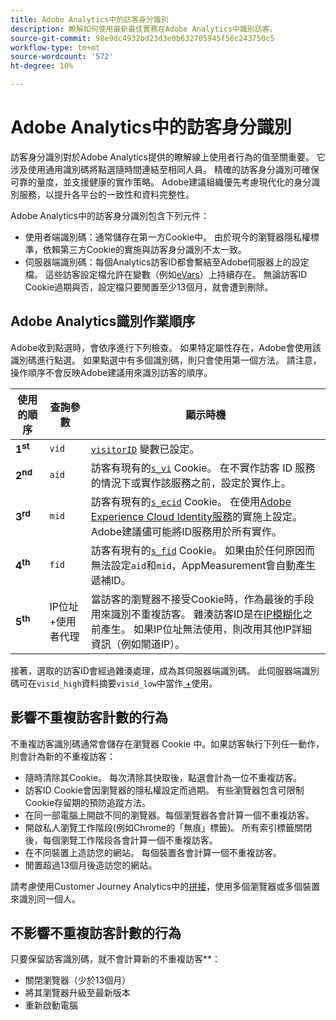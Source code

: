 ```yaml
---
title: Adobe Analytics中的訪客身分識別
description: 瞭解如何使用最新最佳實務在Adobe Analytics中識別訪客。
source-git-commit: 98e9dc4932bd23d3e0b632705945f56c243750c5
workflow-type: tm+mt
source-wordcount: '572'
ht-degree: 10%

---
```


# Adobe Analytics中的訪客身分識別

訪客身分識別對於Adobe Analytics提供的瞭解線上使用者行為的值至關重要。 它涉及使用通用識別碼將點選隨時間連結至相同人員。 精確的訪客身分識別可確保可靠的量度，並支援健康的實作策略。 Adobe建議組織優先考慮現代化的身分識別服務，以提升各平台的一致性和資料完整性。

Adobe Analytics中的訪客身分識別包含下列元件：

* 使用者端識別碼：通常儲存在第一方Cookie中。 由於現今的瀏覽器隱私權標準，依賴第三方Cookie的實施與訪客身分識別不太一致。
* 伺服器端識別碼：每個Analytics訪客ID都會繫結至Adobe伺服器上的設定檔。 這些訪客設定檔允許在變數（例如[eVars](/help/components/dimensions/evar.md)）上持續存在。 無論訪客ID Cookie過期與否，設定檔只要閒置至少13個月，就會遭到刪除。

## Adobe Analytics識別作業順序

Adobe收到點選時，會依序進行下列檢查。 如果特定屬性存在，Adobe會使用該識別碼進行點選。 如果點選中有多個識別碼，則只會使用第一個方法。 請注意，操作順序不會反映Adobe建議用來識別訪客的順序。

| 使用的順序 | 查詢參數 | 顯示時機 |
|---|---|---|
| **1<sup>st</sup>** | `vid` | [`visitorID`](/help/implement/vars/config-vars/visitorid.md) 變數已設定。 |
| **2<sup>nd</sup>** | `aid` | 訪客有現有的[`s_vi`](https://experienceleague.adobe.com/en/docs/core-services/interface/data-collection/cookies/analytics) Cookie。 在不實作訪客 ID 服務的情況下或實作該服務之前，設定於實作上。 |
| **3<sup>rd</sup>** | `mid` | 訪客有現有的[`s_ecid`](https://experienceleague.adobe.com/en/docs/core-services/interface/data-collection/cookies/analytics) Cookie。 在使用[Adobe Experience Cloud Identity服務](https://experienceleague.adobe.com/docs/id-service/using/home.html)的實施上設定。 Adobe建議儘可能將ID服務用於所有實作。 |
| **4<sup>th</sup>** | `fid` | 訪客有現有的[`s_fid`](https://experienceleague.adobe.com/en/docs/core-services/interface/data-collection/cookies/analytics) Cookie。 如果由於任何原因而無法設定`aid`和`mid`，AppMeasurement會自動產生遞補ID。 |
| **5<sup>th</sup>** | IP位址+使用者代理 | 當訪客的瀏覽器不接受Cookie時，作為最後的手段用來識別不重複訪客。 雜湊訪客ID是在[IP模糊化](/help/admin/tools/manage-rs/edit-settings/general/general-acct-settings-admin.md)之前產生。 如果IP位址無法使用，則改用其他IP詳細資訊（例如閘道IP）。 |

接著，選取的訪客ID會經過雜湊處理，成為其伺服器端識別碼。 此伺服器端識別碼可在`visid_high`資料摘要`visid_low`中當作[&#x200B; + &#x200B;](/help/export/analytics-data-feed/data-feed-overview.md)使用。

## 影響不重複訪客計數的行為

不重複訪客識別碼通常會儲存在瀏覽器 Cookie 中。如果訪客執行下列任一動作，則會計為新的不重複訪客：

* 隨時清除其Cookie。 每次清除其快取後，點選會計為一位不重複訪客。
* 訪客ID Cookie會因瀏覽器的隱私權設定而過期。 有些瀏覽器包含可限制Cookie存留期的預防追蹤方法。
* 在同一部電腦上開啟不同的瀏覽器。每個瀏覽器各會計算一個不重複訪客。
* 開啟私人瀏覽工作階段(例如Chrome的「無痕」標籤)。 所有索引標籤關閉後，每個瀏覽工作階段各會計算一個不重複訪客。
* 在不同裝置上造訪您的網站。 每個裝置各會計算一個不重複訪客。
* 閒置超過13個月後造訪您的網站。

請考慮使用Customer Journey Analytics中的[拼接](https://experienceleague.adobe.com/zh-hant/docs/analytics-platform/using/stitching/overview)，使用多個瀏覽器或多個裝置來識別同一個人。

## 不影響不重複訪客計數的行為

只要保留訪客識別碼，就不會計算新的不重複訪客&#x200B;**：

* 關閉瀏覽器（少於13個月）
* 將其瀏覽器升級至最新版本
* 重新啟動電腦
